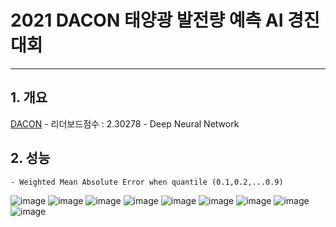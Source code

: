 # 2021 DACON 태양광 발전량 예측 AI 경진대회
---
## 1. 개요
   [DACON](https://dacon.io/competitions/official/235680/overview/)
    - 리더보드점수 : 2.30278
    - Deep Neural Network

## 2. 성능
    - Weighted Mean Absolute Error when quantile (0.1,0.2,...0.9)

 ![image](https://user-images.githubusercontent.com/64223259/105705979-4ede1180-5f54-11eb-8eeb-f183ff194fe1.png)
 ![image](https://user-images.githubusercontent.com/64223259/105706098-759c4800-5f54-11eb-916d-2827f5695763.png)
 ![image](https://user-images.githubusercontent.com/64223259/105706112-792fcf00-5f54-11eb-89f5-ca5b9493f790.png)
 ![image](https://user-images.githubusercontent.com/64223259/105706123-7cc35600-5f54-11eb-82e4-7eae6df371d4.png)
 ![image](https://user-images.githubusercontent.com/64223259/105706135-80ef7380-5f54-11eb-8e34-4f8fc741efba.png)
 ![image](https://user-images.githubusercontent.com/64223259/105706143-8482fa80-5f54-11eb-8a8d-bfb90c527d78.png)
 ![image](https://user-images.githubusercontent.com/64223259/105706154-88168180-5f54-11eb-81c1-2c877390d398.png)
 ![image](https://user-images.githubusercontent.com/64223259/105706167-8baa0880-5f54-11eb-8832-766583b10459.png)
 ![image](https://user-images.githubusercontent.com/64223259/105706173-8ea4f900-5f54-11eb-9c48-c20e079fc146.png)


